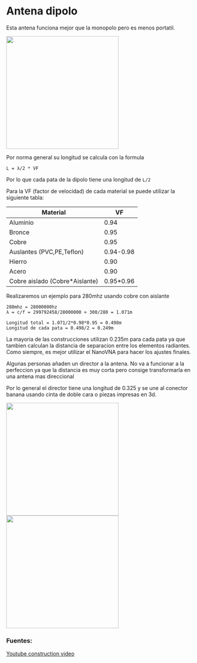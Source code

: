 # Antena dipolo

Esta antena funciona mejor que la monopolo pero es menos portatil.

<img height="300" src="/../_img/antennas/dipole_ex.jpg" />

Por norma general su longitud se calcula con la formula

`L = λ/2 * VF`

Por lo que cada pata de la dipolo tiene una longitud de `L/2`

Para la VF (factor de velocidad) de cada material se puede utilizar la siguiente tabla:

| Material								| VF          |
| ------------------------------------- | ----------- |
| Aluminio								| 0.94        |
| Bronce								| 0.95        |
| Cobre									| 0.95        |
| Auslantes (PVC,PE,Teflon)				| 0.94-0.98   |
| Hierro								| 0.90        |
| Acero									| 0.90        |
| Cobre aislado (Cobre*Aislante)		| 0.95*0.96   |

Realizaremos un ejemplo para 280mhz usando cobre con aislante

```
280mhz = 28000000hz
λ = c/f = 299792458/28000000 ≃ 300/280 = 1.071m

Longitud total = 1.071/2*0.98*0.95 = 0.498m
Longitud de cada pata = 0.498/2 = 0.249m
```

La mayoria de las construcciones utilizan 0.235m para cada pata ya que tambien calculan la distancia de separacion entre los elementos radiantes.
Como siempre, es mejor utilizar el NanoVNA para hacer los ajustes finales.

Algunas personas añaden un director a la antena. No va a funcionar a la perfeccion ya que la distancia es 
muy corta pero consige transformarla en una antena mas direccional

Por lo general el director tiene una longitud de 0.325 y se une al conector banana usando cinta de doble cara o piezas impresas en 3d.

<img height="300" src="/../_img/antennas/dipole_instr.png" />

<img height="300" src="/../_img/antennas/dipole_dir_ex.jpg" />


### Fuentes:

[Youtube construction video](https://youtu.be/Q9kyX0oMdtQ?si=bD8NNUBlY7qiXXqT)